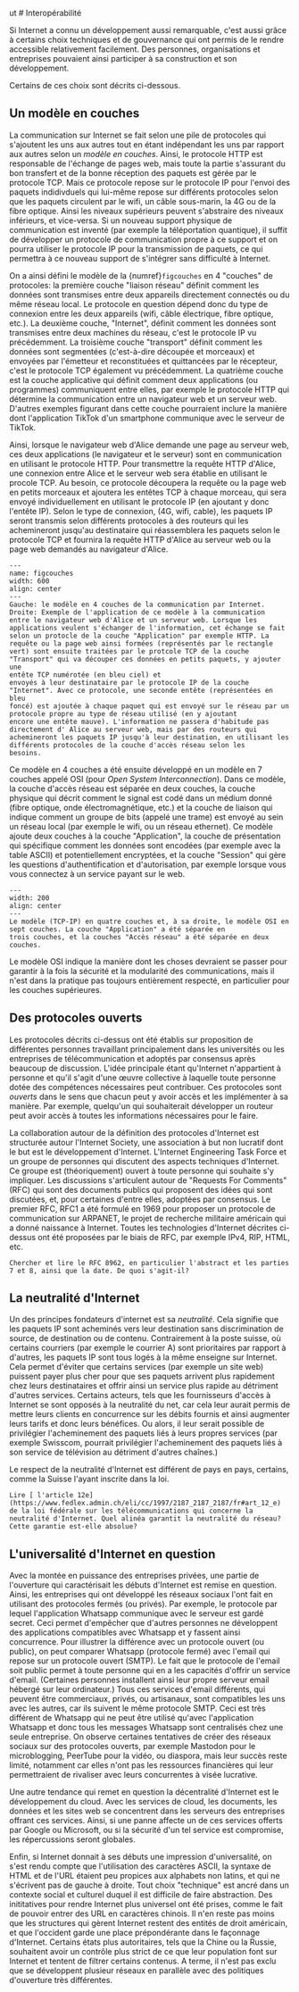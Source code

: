 ut # Interopérabilité

Si Internet a connu un développement aussi remarquable, c'est aussi
grâce à certains choix techniques et de gouvernance qui ont permis de le
rendre accessible relativement facilement. Des personnes, organisations et
entreprises pouvaient ainsi participer à sa construction et son développement.

Certains de ces choix sont décrits ci-dessous.

## Un modèle en couches

La communication sur Internet se fait selon une pile de protocoles qui s'ajoutent les
uns aux autres tout en étant indépendant les uns par rapport aux autres selon un
*modèle en couches*. Ainsi, le protocole HTTP est responsable de l'échange de pages web,
mais toute la partie s'assurant du bon transfert et de la bonne réception des paquets est
gérée par le protocole TCP.
Mais ce protocole repose sur le protocole IP pour l'envoi des paquets indidivduels qui
lui-même repose sur différents protocoles selon que les paquets circulent par le wifi, un câble
sous-marin, la 4G ou de la fibre optique. Ainsi les niveaux supérieurs peuvent s'abstraire
des niveaux inférieurs, et vice-versa. Si un nouveau support physique de communication est
inventé (par exemple la téléportation quantique), il suffit de développer un protocole de
communication propre à ce support et on pourra utiliser le protocole IP pour la transmission
de paquets, ce qui permettra à ce nouveau support de s'intégrer sans difficulté à Internet.

On a ainsi défini le modèle de la {numref}`figcouches` en 4 "couches" de protocoles: la première couche "liaison réseau"
définit comment les données sont transmises entre deux appareils directement connectés ou du même réseau local. Le protocole
en question dépend donc du type de connexion entre les deux appareils
(wifi, câble électrique, fibre optique, etc.). La deuxième couche, "Internet", définit comment les données
sont transmises entre deux machines du réseau, c'est le protocole IP vu précédemment. La troisième couche "transport" définit comment les données sont segmentées (c'est-à-dire découpée et morceaux) et envoyées par l'émetteur
et reconstituées et quittancées par le récepteur, c'est le protocole TCP également vu précédemment. La quatrième couche est la couche applicative qui définit comment deux applications (ou programmes) communiquent entre elles, par exemple le protocole HTTP qui détermine la communication entre un navigateur web et un serveur web. D'autres exemples figurant dans cette couche pourraient inclure la manière dont l'application TikTok
d'un smartphone communique avec le serveur de TikTok.


Ainsi, lorsque le navigateur web d'Alice demande une page au serveur web, ces deux applications (le navigateur et le serveur)
sont en communication en utilisant le protocole HTTP. Pour transmettre la requête HTTP d'Alice, une connexion entre Alice
et le serveur web sera établie en utilisant le procole TCP. Au besoin, ce protocole découpera la requête ou la page web en
petits morceaux et ajoutera les entêtes TCP à chaque morceau, qui sera envoyé individuellement en utilisant le protocole IP (en ajoutant y donc l'entête IP). Selon le type de connexion, (4G, wifi, cable), les paquets IP seront transmis selon différents protocoles à des routeurs qui les achemineront jusqu'au destinataire qui réassemblera les paquets selon le protocole TCP et fournira la requête HTTP d'Alice au serveur web ou la page web demandés au navigateur d'Alice. 

```{figure} media/couches_tcpip.svg
---
name: figcouches
width: 600
align: center
---
Gauche: le modèle en 4 couches de la communication par Internet. Droite: Exemple de l'application de ce modèle à la communication
entre le navigateur web d'Alice et un serveur web. Lorsque les applications veulent s'échanger de l'information, cet échange se fait
selon un protocle de la couche "Application" par exemple HTTP. La requête ou la page web ainsi formées (représentés par le rectangle
vert) sont ensuite traitées par le protcole TCP de la couche "Transport" qui va découper ces données en petits paquets, y ajouter une
entête TCP numérotée (en bleu ciel) et
envoyés à leur destinataire par le protocole IP de la couche "Internet". Avec ce protocole, une seconde entête (représentées en bleu
foncé) est ajoutée à chaque paquet qui est envoyé sur le réseau par un protocole propre au type de réseau utilisé (en y ajoutant
encore une entête mauve). L'information ne passera d'habitude pas directement d' Alice au serveur web, mais par des routeurs qui
achemineront les paquets IP jusqu'à leur destination, en utilisant les différents protocoles de la couche d'accès réseau selon les
besoins. 

```


Ce modèle en 4 couches a été ensuite développé en un modèle en 7 couches appelé OSI (pour *Open System Interconnection*).
Dans ce modèle, la couche d'accès réseau est séparée en
deux couches, la couche physique qui décrit comment le signal est codé dans un médium donné (fibre optique, onde électromagnétique, etc.)
et la couche de liaison qui indique comment un groupe de bits (appelé une trame) est envoyé au sein un réseau local (par exemple le wifi,
ou un réseau ethernet). Ce modèle ajoute deux couches à la couche "Application", la couche de présentation qui spécifique comment
les données sont encodées (par exemple avec la table ASCII) et potentiellement encryptées, et la couche "Session" qui gère les questions
d'authentification et d'autorisation, par exemple lorsque vous vous connectez à un service payant sur le web. 

```{figure} media/couches_osi.svg
---
width: 200
align: center
---
Le modèle (TCP-IP) en quatre couches et, à sa droite, le modèle OSI en sept couches. La couche "Application" a été séparée en
trois couches, et la couches "Accès réseau" a été séparée en deux couches. 

```

Le modèle OSI indique la manière dont les choses devraient se passer pour garantir à la fois la sécurité et la modularité des
communications, mais il n'est dans la pratique pas toujours entièrement respecté, en particulier pour les couches supérieures. 



## Des protocoles ouverts

Les protocoles décrits ci-dessus ont été établis sur proposition de différentes personnes travaillant
principalement dans les universités ou les entreprises de télécommunication et adoptés par consensus après
beaucoup de discussion. L'idée principale étant qu'Internet n'appartient à personne et qu'il s'agit d'une
œuvre collective à laquelle toute personne dotée des compétences nécessaires peut contribuer. Ces protocoles
sont *ouverts* dans le sens que chacun peut y avoir accès et les implémenter à sa manière. Par exemple,
quelqu'un qui souhaiterait développer un routeur peut avoir accès à toutes les informations nécessaires
pour le faire.

La collaboration autour de la définition des protocoles d'Internet est structurée autour l'Internet Society,
une association à but non lucratif dont le but est le développement d'Internet. L'Internet
Engineering Task Force et un groupe de personnes qui discutent des aspects techniques d'Internet. Ce groupe
est (théoriquement) ouvert à toute personne qui souhaite s'y impliquer. Les discussions s'articulent autour
de "Requests For Comments" (RFC) qui sont des documents publics qui proposent des idées qui sont discutées,
et, pour certaines d'entre elles, adoptées par consensus.
Le premier RFC, RFC1 a été formulé en 1969 pour proposer
un protocole de communication sur ARPANET, le projet de recherche militaire américain qui a donné naissance à
Internet. Toutes les technologies d'Internet décrites ci-dessus ont été proposées par le biais de RFC, par exemple IPv4, RIP, HTML, etc.  

```{micro} 
Chercher et lire le RFC 8962, en particulier l'abstract et les parties 7 et 8, ainsi que la date. De quoi s'agit-il?
````

## La neutralité d'Internet

Un des principes fondateurs d'internet est sa *neutralité*. Cela signifie que les paquets IP sont acheminés vers leur
destination sans discrimination de source, de destination ou de contenu. Contrairement à la poste suisse, où certains courriers
(par exemple le courrier A) sont prioritaires par rapport à d'autres, les paquets IP sont tous logés à la même enseigne sur Internet.
Cela permet d'éviter que certains services (par exemple un site web) puissent payer plus cher pour que ses paquets arrivent plus rapidement
chez leurs destinataires et offrir ainsi un service plus rapide au détriment d'autres services. Certains acteurs, tels que les fournisseurs
d'accès à Internet se sont opposés à la neutralité du net, car cela leur aurait permis de mettre leurs clients en concurrence sur les débits
fournis et ainsi augmenter leurs tarifs et donc leurs bénéfices. Ou alors, il leur serait possible de privilégier l'acheminement des
paquets liés à leurs propres services (par exemple Swisscom, pourrait privilégier l'acheminement des paquets liés à son service de télévision
au détriment d'autres chaînes.)

Le respect de la neutralité d'Internet est différent de pays en pays, certains, comme la Suisse l'ayant inscrite dans la loi.

```{micro}
Lire [ l'article 12e](https://www.fedlex.admin.ch/eli/cc/1997/2187_2187_2187/fr#art_12_e) de la loi fédérale sur les télécommunications qui concerne la neutralité d'Internet. Quel alinéa garantit la neutralité du réseau? Cette garantie est-elle absolue? 
````

## L'universalité d'Internet en question

Avec la montée en puissance des entreprises privées, une partie de l'ouverture qui caractérisait les débuts
d'Internet est remise en question. Ainsi, les entreprises qui ont développé les réseaux sociaux l'ont fait
en utilisant des protocoles fermés (ou privés). Par exemple, le protocole par lequel
l'application Whatsapp communique avec le serveur est gardé secret. Ceci permet d'empêcher que d'autres
personnes ne développent des applications compatibles avec Whatsapp et y fassent ainsi concurrence. Pour
illustrer la différence avec un protocole ouvert (ou public), on peut comparer Whatsapp (protocole fermé) avec
l'email qui repose sur un protocole ouvert (SMTP). Le fait que le protocole de l'email soit public permet à
toute personne qui en a les capacités d'offrir un service d'email. (Certaines personnes installent ainsi
leur propre serveur email hébergé sur leur ordinateur.) Tous ces services d'email différents, qui peuvent être
commerciaux, privés, ou artisanaux, sont compatibles les uns avec les autres, car ils suivent le même protocole
SMTP. Ceci est très différent de Whatsapp qui ne peut être utilisé qu'avec l'application Whatsapp et donc tous
les messages Whatsapp sont centralisés chez une seule entreprise. On observe certaines tentatives de créer des
réseaux sociaux sur des protocoles ouverts, par exemple Mastodon pour le microblogging, PeerTube pour la vidéo,
ou diaspora, mais leur succès reste limité, notamment car elles n'ont pas les ressources financières qui leur
permettraient de rivaliser avec leurs concurrentes à visée lucrative.

Une autre tendance qui remet en question la décentralité d'Internet est le développement du cloud. Avec les services
de cloud, les documents, les données et les sites web se concentrent dans les serveurs des entreprises offrant ces services.
Ainsi, si une panne affecte un de ces services offerts par Google ou Microsoft, ou si la sécurité d'un tel service est
compromise, les répercussions seront globales.

Enfin, si Internet donnait à ses débuts une impression d'universalité, on s'est rendu compte que l'utilisation des
caractères ASCII, la syntaxe de HTML et de l'URL étaient peu propices aux alphabets non latins, et qui ne
s'écrivent pas de gauche à droite. Tout choix "technique" est ancré dans un contexte social et culturel duquel il
est difficile de faire abstraction. Des inititatives pour rendre Internet plus universel ont été prises, comme le fait
de pouvoir entrer des URL en caractères chinois. Il n'en reste pas moins que les structures qui gèrent Internet restent
des entités de droit américain, et que l'occident garde une place prépondérante dans le façonnage d'Internet. Certains
états plus autoritaires, tels que la Chine ou la Russie, souhaitent avoir un contrôle plus strict de ce que leur population
font sur Internet et tentent de filtrer certains contenus. A terme, il n'est pas exclu que se développent plusieur réseaux
en parallèle avec des politiques d'ouverture très différentes. 
